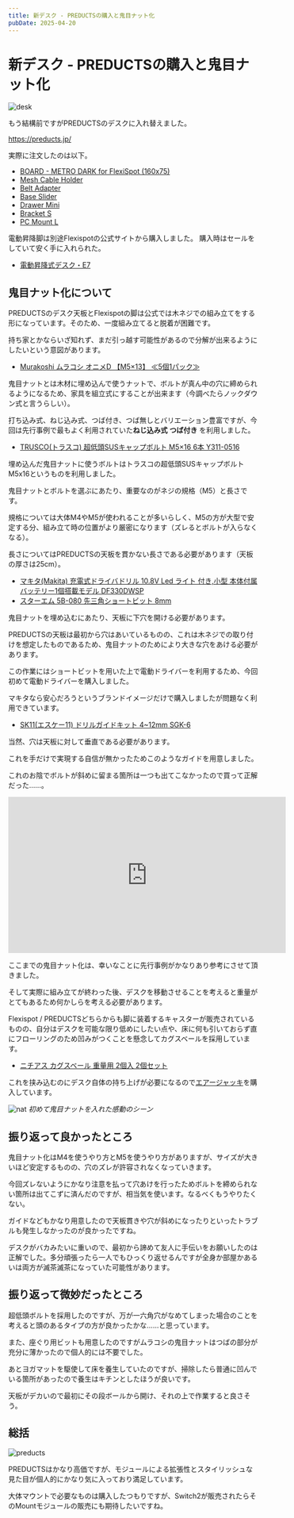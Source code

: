 ```yaml
---
title: 新デスク - PREDUCTSの購入と鬼目ナット化
pubDate: 2025-04-20
---
```


# 新デスク - PREDUCTSの購入と鬼目ナット化

![desk](https://i.imgur.com/SiIHJaM.jpg)

もう結構前ですがPREDUCTSのデスクに入れ替えました。

https://preducts.jp/

実際に注文したのは以下。

- [BOARD - METRO DARK for FlexiSpot (160x75)](https://preducts.jp/products/board-metrodark?variant=42866564956332)
- [Mesh Cable Holder](https://preducts.jp/products/mesh-cable-holder)
- [Belt Adapter](https://preducts.jp/products/belt-adaptor)
- [Base Slider](https://preducts.jp/products/base-slider)
- [Drawer Mini](https://preducts.jp/products/drawer-mini)
- [Bracket S](https://preducts.jp/products/bracket)
- [PC Mount L](https://preducts.jp/products/pc-mount?variant=42295292887212)

電動昇降脚は別途Flexispotの公式サイトから購入しました。
購入時はセールをしていて安く手に入れられた。

- [電動昇降式デスク・E7](https://www.flexispot.jp/e7-set.html)

## 鬼目ナット化について

PREDUCTSのデスク天板とFlexispotの脚は公式では木ネジでの組み立てをする形になっています。そのため、一度組み立てると脱着が困難です。

持ち家とかならいざ知れず、まだ引っ越す可能性があるので分解が出来るようにしたいという意図があります。

- [Murakoshi ムラコシ オニメD 【M5×13】 ≪5個1パック≫](https://amzn.asia/d/923dRBA)

鬼目ナットとは木材に埋め込んで使うナットで、ボルトが真ん中の穴に締められるようになるため、家具を組立式にすることが出来ます（今調べたらノックダウン式と言うらしい）。

打ち込み式、ねじ込み式、つば付き、つば無しとバリエーション豊富ですが、今回は先行事例で最もよく利用されていた**ねじ込み式** **つば付き** を利用しました。

- [TRUSCO(トラスコ) 超低頭SUSキャップボルト M5×16 6本 Y311-0516](https://www.amazon.co.jp/dp/B0795CVG5M)

埋め込んだ鬼目ナットに使うボルトはトラスコの超低頭SUSキャップボルト M5x16というものを利用しました。

鬼目ナットとボルトを選ぶにあたり、重要なのがネジの規格（M5）と長さです。

規格については大体M4やM5が使われることが多いらしく、M5の方が大型で安定する分、組み立て時の位置がより厳密になります（ズレるとボルトが入らなくなる）。

長さについてはPREDUCTSの天板を貫かない長さである必要があります（天板の厚さは25cm）。

- [マキタ(Makita) 充電式ドライバドリル 10.8V Led ライト 付き,小型 本体付属バッテリー1個搭載モデル DF330DWSP](https://amzn.asia/d/fr899zr)
- [スターエム 5B-080 先三角ショートビット 8mm](https://amzn.asia/d/2aimmyy)

鬼目ナットを埋め込むにあたり、天板に下穴を開ける必要があります。

PREDUCTSの天板は最初から穴はあいているものの、これは木ネジでの取り付けを想定したものであるため、鬼目ナットのためにより大きな穴をあける必要があります。

この作業にはショートビットを用いた上で電動ドライバーを利用するため、今回初めて電動ドライバーを購入しました。

マキタなら安心だろうというブランドイメージだけで購入しましたが問題なく利用できています。

- [SK11(エスケー11) ドリルガイドキット 4~12mm SGK-6](https://amzn.asia/d/3Nq6tDE)

当然、穴は天板に対して垂直である必要があります。

これを手だけで実現する自信が無かったためこのようなガイドを用意しました。

これのお陰でボルトが斜めに留まる箇所は一つも出てこなかったので買って正解だった……。

<iframe width="560" height="315" src="https://www.youtube.com/embed/TMSoWR61S68?si=bL3uMnlpVMkr7nXo" title="YouTube video player" frameborder="0" allow="accelerometer; autoplay; clipboard-write; encrypted-media; gyroscope; picture-in-picture; web-share" referrerpolicy="strict-origin-when-cross-origin" allowfullscreen></iframe>

ここまでの鬼目ナット化は、幸いなことに先行事例がかなりあり参考にさせて頂きました。

そして実際に組み立てが終わった後、デスクを移動させることを考えると重量がとてもあるため何かしらを考える必要があります。

Flexispot / PREDUCTSどちらからも脚に装着するキャスターが販売されているものの、自分はデスクを可能な限り低めにしたい点や、床に何も引いておらず直にフローリングのため凹みがつくことを懸念してカグスベールを採用しています。

- [ニチアス カグスベール 重量用 2個入 2個セット](https://amzn.asia/d/3qSVwm2)

これを挟み込むのにデスク自体の持ち上げが必要になるので[エアージャッキ](https://amzn.asia/d/fPDPPCy)を購入しています。

![nat](https://i.imgur.com/zBlKavV.jpeg)
*初めて鬼目ナットを入れた感動のシーン*

## 振り返って良かったところ

鬼目ナット化はM4を使うやり方とM5を使うやり方がありますが、サイズが大きいほど安定するものの、穴のズレが許容されなくなっていきます。

今回ズレないようにかなり注意を払って穴あけを行ったためボルトを締められない箇所は出てこずに済んだのですが、相当気を使います。なるべくもうやりたくない。

ガイドなどもかなり用意したので天板貫きや穴が斜めになったりといったトラブルも発生しなかったのが良かったですね。

デスクがバカみたいに重いので、最初から諦めて友人に手伝いをお願いしたのは正解でした。多分頑張ったら一人でもひっくり返せるんですが全身か部屋かあるいは両方が滅茶滅茶になっていた可能性があります。

## 振り返って微妙だったところ

超低頭ボルトを採用したのですが、万が一六角穴がなめてしまった場合のことを考えると頭のあるタイプの方が良かったかな……と思っています。

また、座ぐり用ビットも用意したのですがムラコシの鬼目ナットはつばの部分が充分に薄かったので個人的には不要でした。

あとヨガマットを駆使して床を養生していたのですが、掃除したら普通に凹んでいる箇所があったので養生はキチンとしたほうが良いです。

天板がデカいので最初にその段ボールから開け、それの上で作業すると良さそう。

## 総括

![preducts](https://i.imgur.com/yoI6PLS.jpeg)

PREDUCTSはかなり高価ですが、モジュールによる拡張性とスタイリッシュな見た目が個人的にかなり気に入っており満足しています。

大体マウントで必要なものは購入したつもりですが、Switch2が販売されたらそのMountモジュールの販売にも期待したいですね。